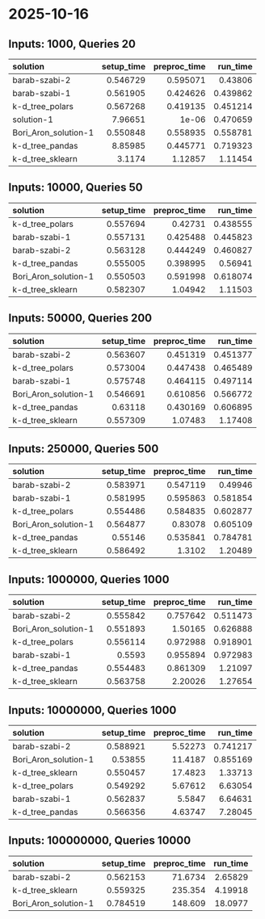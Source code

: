 # 2025-10-16

## Inputs: 1000, Queries 20

| solution             |   setup_time |   preproc_time |   run_time |
|:---------------------|-------------:|---------------:|-----------:|
| barab-szabi-2        |     0.546729 |       0.595071 |   0.43806  |
| barab-szabi-1        |     0.561905 |       0.424626 |   0.439862 |
| k-d_tree_polars      |     0.567268 |       0.419135 |   0.451214 |
| solution-1           |     7.96651  |       1e-06    |   0.470659 |
| Bori_Aron_solution-1 |     0.550848 |       0.558935 |   0.558781 |
| k-d_tree_pandas      |     8.85985  |       0.445771 |   0.719323 |
| k-d_tree_sklearn     |     3.1174   |       1.12857  |   1.11454  |

## Inputs: 10000, Queries 50

| solution             |   setup_time |   preproc_time |   run_time |
|:---------------------|-------------:|---------------:|-----------:|
| k-d_tree_polars      |     0.557694 |       0.42731  |   0.438555 |
| barab-szabi-1        |     0.557131 |       0.425488 |   0.445823 |
| barab-szabi-2        |     0.563128 |       0.444249 |   0.460827 |
| k-d_tree_pandas      |     0.555005 |       0.398995 |   0.56941  |
| Bori_Aron_solution-1 |     0.550503 |       0.591998 |   0.618074 |
| k-d_tree_sklearn     |     0.582307 |       1.04942  |   1.11503  |

## Inputs: 50000, Queries 200

| solution             |   setup_time |   preproc_time |   run_time |
|:---------------------|-------------:|---------------:|-----------:|
| barab-szabi-2        |     0.563607 |       0.451319 |   0.451377 |
| k-d_tree_polars      |     0.573004 |       0.447438 |   0.465489 |
| barab-szabi-1        |     0.575748 |       0.464115 |   0.497114 |
| Bori_Aron_solution-1 |     0.546691 |       0.610856 |   0.566772 |
| k-d_tree_pandas      |     0.63118  |       0.430169 |   0.606895 |
| k-d_tree_sklearn     |     0.557309 |       1.07483  |   1.17408  |

## Inputs: 250000, Queries 500

| solution             |   setup_time |   preproc_time |   run_time |
|:---------------------|-------------:|---------------:|-----------:|
| barab-szabi-2        |     0.583971 |       0.547119 |   0.49946  |
| barab-szabi-1        |     0.581995 |       0.595863 |   0.581854 |
| k-d_tree_polars      |     0.554486 |       0.584835 |   0.602877 |
| Bori_Aron_solution-1 |     0.564877 |       0.83078  |   0.605109 |
| k-d_tree_pandas      |     0.55146  |       0.535841 |   0.784781 |
| k-d_tree_sklearn     |     0.586492 |       1.3102   |   1.20489  |

## Inputs: 1000000, Queries 1000

| solution             |   setup_time |   preproc_time |   run_time |
|:---------------------|-------------:|---------------:|-----------:|
| barab-szabi-2        |     0.555842 |       0.757642 |   0.511473 |
| Bori_Aron_solution-1 |     0.551893 |       1.50165  |   0.626888 |
| k-d_tree_polars      |     0.556114 |       0.972988 |   0.918901 |
| barab-szabi-1        |     0.5593   |       0.955894 |   0.972983 |
| k-d_tree_pandas      |     0.554483 |       0.861309 |   1.21097  |
| k-d_tree_sklearn     |     0.563758 |       2.20026  |   1.27654  |

## Inputs: 10000000, Queries 1000

| solution             |   setup_time |   preproc_time |   run_time |
|:---------------------|-------------:|---------------:|-----------:|
| barab-szabi-2        |     0.588921 |        5.52273 |   0.741217 |
| Bori_Aron_solution-1 |     0.53855  |       11.4187  |   0.855169 |
| k-d_tree_sklearn     |     0.550457 |       17.4823  |   1.33713  |
| k-d_tree_polars      |     0.549292 |        5.67612 |   6.63054  |
| barab-szabi-1        |     0.562837 |        5.5847  |   6.64631  |
| k-d_tree_pandas      |     0.566356 |        4.63747 |   7.28045  |

## Inputs: 100000000, Queries 10000

| solution             |   setup_time |   preproc_time |   run_time |
|:---------------------|-------------:|---------------:|-----------:|
| barab-szabi-2        |     0.562153 |        71.6734 |    2.65829 |
| k-d_tree_sklearn     |     0.559325 |       235.354  |    4.19918 |
| Bori_Aron_solution-1 |     0.784519 |       148.609  |   18.0977  |